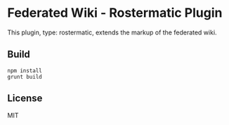 # Federated Wiki - Rostermatic Plugin

This plugin, type: rostermatic, extends the markup of the federated wiki.

## Build

    npm install
    grunt build

## License

MIT

